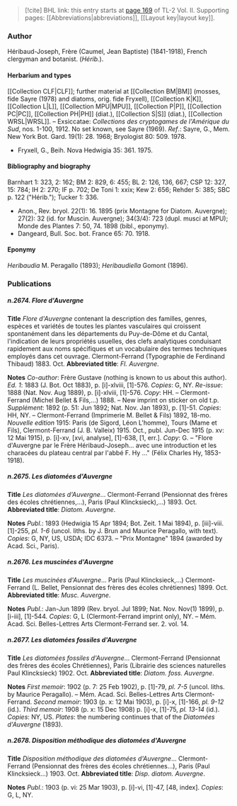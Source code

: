 > [!cite] BHL link: this entry starts at [page 169](https://www.biodiversitylibrary.org/item/103253#page/195/mode/1up) of TL-2 Vol. II.
> Supporting pages: [[Abbreviations|abbreviations]], [[Layout key|layout key]].

### Author

Héribaud-Joseph, Frère (Caumel, Jean Baptiste) (1841-1918), French clergyman and botanist. (*Hérib.*).

#### Herbarium and types

[[Collection CLF|CLF]]; further material at [[Collection BM|BM]] (mosses, fide Sayre (1978) and diatoms, orig. fide Fryxell), [[Collection K|K]], [[Collection L|L]], [[Collection MPU|MPU]], [[Collection P|P]], [[Collection PC|PC]], [[Collection PH|PH]] (diat.), [[Collection S|S]] (diat.), [[Collection WRSL|WRSL]]. – Exsiccatae: *Collections des cryptogames de l'Amérique du Sud*, nos. 1-100, 1912. No set known, see Sayre (1969).
*Ref*.: Sayre, G., Mem. New York Bot. Gard. 19(1): 28. 1968; Bryologist 80: 509. 1978.
- Fryxell, G., Beih. Nova Hedwigia 35: 361. 1975.

#### Bibliography and biography

Barnhart 1: 323, 2: 162; BM 2: 829, 6: 455; BL 2: 126, 136, 667; CSP 12: 327, 15: 784; IH 2: 270; IF p. 702; De Toni 1: xxix; Kew 2: 656; Rehder 5: 385; SBC p. 122 ("Hérib."); Tucker 1: 336.
- Anon., Rev. bryol. 22(1): 16. 1895 (prix Montagne for Diatom. Auvergne); 27(2): 32 (id. for Muscin. Auvergne); 34(3/4): 723 (dupl. musci at MPU); Monde des Plantes 7: 50, 74. 1898 (bibl., eponymy).
- Dangeard, Bull. Soc. bot. France 65: 70. 1918.

#### Eponymy

*Heribaudia* M. Peragallo (1893); *Heribaudiella* Gomont (1896).

### Publications

##### n.2674. Flore d'Auvergne

**Title**
*Flore d'Auvergne* contenant la description des familles, genres, espèces et variétés de toutes les plantes vasculaires qui croissent spontanément dans les départements du Puy-de-Dôme et du Cantal, l'indication de leurs propriétés usuelles, des clefs analytiques conduisant rapidement aux noms spécifiques et un vocabulaire des termes techniques employés dans cet ouvrage. Clermont-Ferrand (Typographie de Ferdinand Thibaud) 1883. Oct.
**Abbreviated title**: *Fl. Auvergne*.

**Notes**
*Co-author*: Frère Gustave (nothing is known to us about this author).
*Ed. 1*: 1883 (J. Bot. Oct 1883), p. \[i\]-xlviii, \[1\]-576. *Copies*: G, NY.
*Re-issue*: 1888 (Nat. Nov. Aug 1889), p. \[i\]-xlviii, \[1\]-576. *Copy*: HH. – Clermont-Ferrand (Michel Bellet & Fils,...) 1888. – New imprint on sticker on old t.p.
*Supplément*: 1892 (p. 51: Jun 1892; Nat. Nov. Jan 1893), p. \[1\]-51. *Copies*: HH, NY. – Clermont-Ferrand (Imprimerie M. Bellet & Fils) 1892, 18-mo.
*Nouvelle edition* 1915: Paris (de Sigord, Léon L'homme), Tours (Mame et Fils), Clermont-Ferrand (J. B. Valleix) 1915. Oct., publ. Jun-Dec 1915 (p. xv: 12 Mai 1915), p. \[i\]-xv, \[xvi, analyse\], \[1\]-638, \[1, err.\]. *Copy*: G. – "Flore d'Auvergne par le Frère Héribaud-Joseph... avec une introduction et les characées du plateau central par l'abbé F. Hy ..." (Félix Charles Hy, 1853-1918).

##### n.2675. Les diatomées d'Auvergne

**Title**
*Les diatomées d'Auvergne*... Clermont-Ferrand (Pensionnat des frères des écoles chrétiennes,...), Paris (Paul Klincksieck),...) 1893. Oct.
**Abbreviated title**: *Diatom. Auvergne*.

**Notes**
*Publ*.: 1893 (Hedwigia 15 Apr 1894; Bot. Zeit. 1 Mai 1894), p. \[iii\]-viii. \[1\]-255, *pl. 1-6* (uncol. liths. by J. Brun and Maurice Peragallo, with text). *Copies*: G, NY, US, USDA; IDC 6373. – "Prix Montagne" 1894 (awarded by Acad. Sci., Paris).

##### n.2676. Les muscinées d'Auvergne

**Title**
*Les muscinées d'Auvergne*... Paris (Paul Klincksieck,...) Clermont-Ferrand (L. Bellet, Pensionnat des frères des écoles chrétiennes) 1899. Oct.
**Abbreviated title**: *Musc. Auvergne*.

**Notes**
*Publ*.: Jan-Jun 1899 (Rev. bryol. Jul 1899; Nat. Nov. Nov(1) 1899), p. \[i-iii\], \[1\]-544. *Copies*: G, L (Clermont-Ferrand imprint only), NY. – Mém. Acad. Sci. Belles-Lettres Arts Clermont-Ferrand ser. 2. vol. 14.

##### n.2677. Les diatomées fossiles d'Auvergne

**Title**
*Les diatomées fossiles d'Auvergne*... Clermont-Ferrand (Pensionnat des frères des écoles Chrétiennes), Paris (Librairie des sciences naturelles Paul Klincksieck) 1902. Oct.
**Abbreviated title**: *Diatom. foss. Auvergne*.

**Notes**
*First memoir*: 1902 (p. 7: 25 Feb 1902), p. \[1\]-79, *pl. 7-5* (uncol. liths. by Maurice Peragallo). – Mém. Acad. Sci. Belles-Lettres Arts Clermont-Ferrand.
*Second memoir*: 1903 (p. x: 12 Mai 1903), p. \[i\]-x, \[1\]-166, *pl. 9-12* (id.).
*Third memoir*: 1908 (p. x: 15 Dec 1908) p. \[i\]-x, \[1\]-75, *pl. 13-14* (id.).
*Copies*: NY, US. *Plates*: the numbering continues that of the *Diatomées d'Auvergne* (1893).

##### n.2678. Disposition méthodique des diatomées d'Auvergne

**Title**
*Disposition méthodique des diatomées d'Auvergne*... Clermont-Ferrand (Pensionnat des frères des écoles chrétiennes...), Paris (Paul Klincksieck...) 1903. Oct.
**Abbreviated title**: *Disp. diatom. Auvergne*.

**Notes**
*Publ*.: 1903 (p. vi: 25 Mar 1903), p. \[i\]-vi, \[1\]-47, \[48, index\]. *Copies*: G, L, NY.


